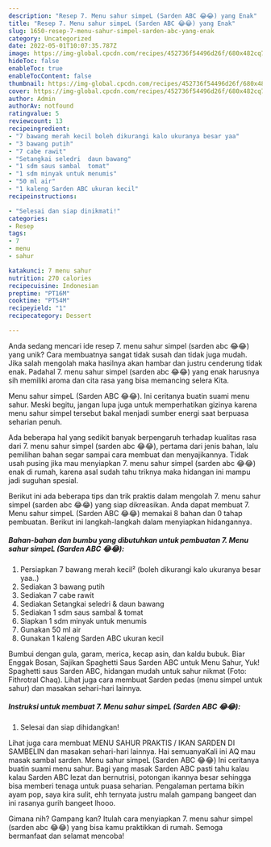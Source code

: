 ```yaml
---
description: "Resep 7. Menu sahur simpeL (Sarden ABC 😂😂) yang Enak"
title: "Resep 7. Menu sahur simpeL (Sarden ABC 😂😂) yang Enak"
slug: 1650-resep-7-menu-sahur-simpel-sarden-abc-yang-enak
category: Uncategorized
date: 2022-05-01T10:07:35.787Z
image: https://img-global.cpcdn.com/recipes/452736f54496d26f/680x482cq70/7-menu-sahur-simpel-sarden-abc-foto-resep-utama.jpg
hideToc: false
enableToc: true
enableTocContent: false
thumbnail: https://img-global.cpcdn.com/recipes/452736f54496d26f/680x482cq70/7-menu-sahur-simpel-sarden-abc-foto-resep-utama.jpg
cover: https://img-global.cpcdn.com/recipes/452736f54496d26f/680x482cq70/7-menu-sahur-simpel-sarden-abc-foto-resep-utama.jpg
author: Admin
authorAv: notfound
ratingvalue: 5
reviewcount: 13
recipeingredient:
- "7 bawang merah kecil boleh dikurangi kalo ukuranya besar yaa"
- "3 bawang putih"
- "7 cabe rawit"
- "Setangkai seledri  daun bawang"
- "1 sdm saus sambal  tomat"
- "1 sdm minyak untuk menumis"
- "50 ml air"
- "1 kaleng Sarden ABC ukuran kecil"
recipeinstructions:

- "Selesai dan siap dinikmati!"
categories:
- Resep
tags:
- 7
- menu
- sahur

katakunci: 7 menu sahur 
nutrition: 270 calories
recipecuisine: Indonesian
preptime: "PT16M"
cooktime: "PT54M"
recipeyield: "1"
recipecategory: Dessert

---
```





Anda sedang mencari ide resep 7. menu sahur simpel (sarden abc 😂😂) yang unik? Cara membuatnya sangat tidak susah dan tidak juga mudah. Jika salah mengolah maka hasilnya akan hambar dan justru cenderung tidak enak. Padahal 7. menu sahur simpel (sarden abc 😂😂) yang enak harusnya sih memiliki aroma dan cita rasa yang bisa memancing selera Kita.





Menu sahur simpeL (Sarden ABC 😂😂). Ini ceritanya buatin suami menu sahur. Meski begitu, jangan lupa juga untuk memperhatikan gizinya karena menu sahur simpel tersebut bakal menjadi sumber energi saat berpuasa seharian penuh.

Ada beberapa hal yang sedikit banyak berpengaruh terhadap kualitas rasa dari 7. menu sahur simpel (sarden abc 😂😂), pertama dari jenis bahan, lalu pemilihan bahan segar sampai cara membuat dan menyajikannya. Tidak usah pusing jika mau menyiapkan 7. menu sahur simpel (sarden abc 😂😂) enak di rumah, karena asal sudah tahu triknya maka hidangan ini mampu jadi suguhan spesial.






Berikut ini ada beberapa tips dan trik praktis dalam mengolah 7. menu sahur simpel (sarden abc 😂😂) yang siap dikreasikan. Anda dapat membuat 7. Menu sahur simpeL (Sarden ABC 😂😂) memakai 8 bahan dan 0 tahap pembuatan. Berikut ini langkah-langkah dalam menyiapkan hidangannya.

<!--inarticleads1-->

##### Bahan-bahan dan bumbu yang dibutuhkan untuk pembuatan 7. Menu sahur simpeL (Sarden ABC 😂😂):

1. Persiapkan 7 bawang merah kecil² (boleh dikurangi kalo ukuranya besar yaa..)
1. Sediakan 3 bawang putih
1. Sediakan 7 cabe rawit
1. Sediakan Setangkai seledri &amp; daun bawang
1. Sediakan 1 sdm saus sambal &amp; tomat
1. Siapkan 1 sdm minyak untuk menumis
1. Gunakan 50 ml air
1. Gunakan 1 kaleng Sarden ABC ukuran kecil


Bumbui dengan gula, garam, merica, kecap asin, dan kaldu bubuk. Biar Enggak Bosan, Sajikan Spaghetti Saus Sarden ABC untuk Menu Sahur, Yuk! Spaghetti saus Sarden ABC, hidangan mudah untuk sahur nikmat (Foto: Fithrotral Chaq). Lihat juga cara membuat Sarden pedas (menu simpel untuk sahur) dan masakan sehari-hari lainnya. 

<!--inarticleads2-->

##### Instruksi untuk membuat 7. Menu sahur simpeL (Sarden ABC 😂😂):


1. Selesai dan siap dihidangkan!

Lihat juga cara membuat MENU SAHUR PRAKTIS / IKAN SARDEN DI SAMBELIN dan masakan sehari-hari lainnya. Hai semuanyaKali ini AQ mau masak sambal sarden. Menu sahur simpeL (Sarden ABC 😂😂) Ini ceritanya buatin suami menu sahur. Bagi yang masak Sarden ABC pasti tahu kalau kalau Sarden ABC lezat dan bernutrisi, potongan ikannya besar sehingga bisa memberi tenaga untuk puasa seharian. Pengalaman pertama bikin ayam pop, saya kira sulit, ehh ternyata justru malah gampang bangeet dan ini rasanya gurih bangeet lhooo. 

Gimana nih? Gampang kan? Itulah cara menyiapkan 7. menu sahur simpel (sarden abc 😂😂) yang bisa kamu praktikkan di rumah. Semoga bermanfaat dan selamat mencoba!

